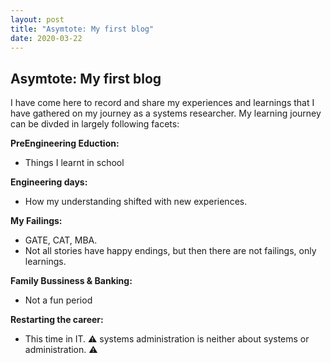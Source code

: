 ```yaml
---
layout: post
title: "Asymtote: My first blog"
date: 2020-03-22
---
```


## Asymtote: My first blog
I have come here to record and share my experiences and learnings that I have gathered on my journey as a systems researcher.
My learning journey can be divded in largely following facets:

**PreEngineering Eduction:** 

* Things I learnt in school

**Engineering days:** 

* How my understanding shifted with new experiences.

**My Failings:** 

* GATE, CAT, MBA. 
* Not all stories have happy endings, but then there are not failings, only learnings.

**Family Bussiness & Banking:** 

* Not a fun period

**Restarting the career:** 

* This time in IT. 
:warning: systems administration is neither about systems or administration. :warning:

